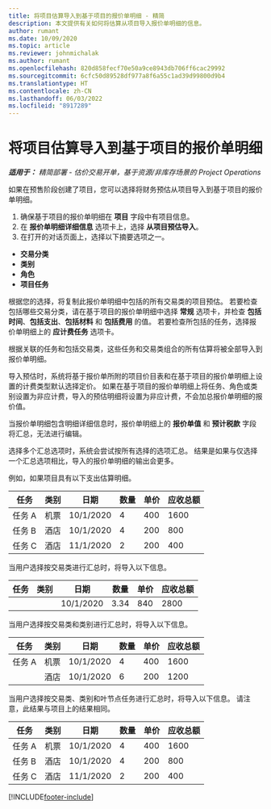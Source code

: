 ```yaml
---
title: 将项目估算导入到基于项目的报价单明细 - 精简
description: 本文提供有关如何将估算从项目导入报价单明细的信息。
author: rumant
ms.date: 10/09/2020
ms.topic: article
ms.reviewer: johnmichalak
ms.author: rumant
ms.openlocfilehash: 820d858fecf70e50a9ce8943db706ff6cac29992
ms.sourcegitcommit: 6cfc50d89528df977a8f6a55c1ad39d99800d9b4
ms.translationtype: HT
ms.contentlocale: zh-CN
ms.lasthandoff: 06/03/2022
ms.locfileid: "8917289"
---
```

# <a name="import-estimates-for-a-project-to-a-project-based-quote-line"></a>将项目估算导入到基于项目的报价单明细 

_**适用于：** 精简部署 - 估价交易开单，基于资源/非库存场景的 Project Operations_

如果在预售阶段创建了项目，您可以选择将财务预估从项目导入到基于项目的报价单明细。

1. 确保基于项目的报价单明细在 **项目** 字段中有项目信息。
2. 在 **报价单明细详细信息** 选项卡上，选择 **从项目预估导入**。
3. 在打开的对话页面上，选择以下摘要选项之一。

  - **交易分类**
  - **类别**
  - **角色** 
  - **项目任务**

根据您的选择，将复制此报价单明细中包括的所有交易类的项目预估。 若要检查包括哪些交易分类，请在基于项目的报价单明细中选择 **常规** 选项卡，并检查 **包括时间**、**包括支出**、**包括材料** 和 **包括费用** 的值。  若要检查所包括的任务，选择报价单明细上的 **应计费任务** 选项卡。

根据关联的任务和包括交易类，这些任务和交易类组合的所有估算将被全部导入到报价单明细。

导入预估时，系统将基于报价单所附的项目价目表和在基于项目的报价单明细上设置的计费类型默认选择定价。 如果在基于项目的报价单明细上将任务、角色或类别设置为非应计费，导入的预估明细将设置为非应计费，不会加总报价单明细的报价值。

当报价单明细包含明细详细信息时，报价单明细上的 **报价单值** 和 **预计税款** 字段将汇总，无法进行编辑。

选择多个汇总选项时，系统会尝试按所有选择的选项汇总。 结果是如果与仅选择一个汇总选项相比，导入的报价单明细的输出会更多。

例如，如果项目具有以下支出估算明细。

| 任务 | 类别 | 日期 | 数量 | 单价 | 应收总额 |
| --- | --- | --- | --- | --- | --- |
| 任务 A | 机票 | 10/1/2020 | 4 | 400 | 1600 |
| 任务 B | 酒店 | 10/1/2020 | 4 | 200 | 800 |
| 任务 C | 酒店 | 11/1/2020 | 2 | 200 | 400 |

当用户选择按交易类进行汇总时，将导入以下信息。

| 任务 | 类别 | 日期 | 数量 | 单价 | 应收总额 |
| --- | --- | --- | --- | --- | --- |
|||10/1/2020 | 3.34 | 840 | 2800 |

当用户选择按交易类和类别进行汇总时，将导入以下信息。

| 任务 | 类别 | 日期 | 数量 | 单价 | 应收总额 |
| --- | --- | --- | --- | --- | --- |
| 任务 A | 机票 | 10/1/2020 | 4 | 400 | 1600 |
| | 酒店 | 10/1/2020 | 6 | 200 | 1200 |

当用户选择按交易类、类别和叶节点任务进行汇总时，将导入以下信息。 请注意，此结果与项目上的结果相同。

| 任务 | 类别 | 日期 | 数量 | 单价 | 应收总额 |
| --- | --- | --- | --- | --- | --- |
| 任务 A | 机票 | 10/1/2020 | 4 | 400 | 1600 |
| 任务 B | 酒店 | 10/1/2020 | 4 | 200 | 800 |
| 任务 C | 酒店 | 11/1/2020 | 2 | 200 | 400 |


[!INCLUDE[footer-include](../../includes/footer-banner.md)]
